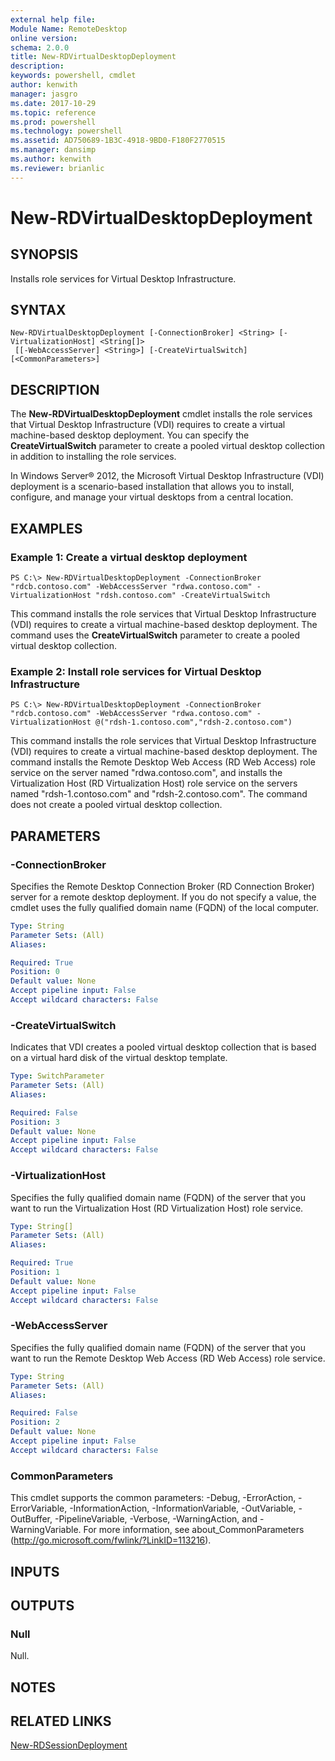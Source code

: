 ```yaml
---
external help file: 
Module Name: RemoteDesktop
online version: 
schema: 2.0.0
title: New-RDVirtualDesktopDeployment
description: 
keywords: powershell, cmdlet
author: kenwith
manager: jasgro
ms.date: 2017-10-29
ms.topic: reference
ms.prod: powershell
ms.technology: powershell
ms.assetid: AD750689-1B3C-4918-9BD0-F180F2770515
ms.manager: dansimp
ms.author: kenwith
ms.reviewer: brianlic
---
```


# New-RDVirtualDesktopDeployment

## SYNOPSIS
Installs role services for Virtual Desktop Infrastructure.

## SYNTAX

```
New-RDVirtualDesktopDeployment [-ConnectionBroker] <String> [-VirtualizationHost] <String[]>
 [[-WebAccessServer] <String>] [-CreateVirtualSwitch] [<CommonParameters>]
```

## DESCRIPTION
The **New-RDVirtualDesktopDeployment** cmdlet installs the role services that Virtual Desktop Infrastructure (VDI) requires to create a virtual machine-based desktop deployment.
You can specify the **CreateVirtualSwitch** parameter to create a pooled virtual desktop collection in addition to installing the role services.

In Windows Server® 2012, the Microsoft Virtual Desktop Infrastructure (VDI) deployment is a scenario-based installation that allows you to install, configure, and manage your virtual desktops from a central location.

## EXAMPLES

### Example 1: Create a virtual desktop deployment
```
PS C:\> New-RDVirtualDesktopDeployment -ConnectionBroker "rdcb.contoso.com" -WebAccessServer "rdwa.contoso.com" -VirtualizationHost "rdsh.contoso.com" -CreateVirtualSwitch
```

This command installs the role services that Virtual Desktop Infrastructure (VDI) requires to create a virtual machine-based desktop deployment.
The command uses the **CreateVirtualSwitch** parameter to create a pooled virtual desktop collection.

### Example 2: Install role services for Virtual Desktop Infrastructure
```
PS C:\> New-RDVirtualDesktopDeployment -ConnectionBroker "rdcb.contoso.com" -WebAccessServer "rdwa.contoso.com" -VirtualizationHost @("rdsh-1.contoso.com","rdsh-2.contoso.com")
```

This command installs the role services that Virtual Desktop Infrastructure (VDI) requires to create a virtual machine-based desktop deployment.
The command installs the Remote Desktop Web Access (RD Web Access) role service on the server named "rdwa.contoso.com", and installs the Virtualization Host (RD Virtualization Host) role service on the servers named "rdsh-1.contoso.com" and "rdsh-2.contoso.com".
The command does not create a pooled virtual desktop collection.

## PARAMETERS

### -ConnectionBroker
Specifies the Remote Desktop Connection Broker (RD Connection Broker) server for a remote desktop deployment.
If you do not specify a value, the cmdlet uses the fully qualified domain name (FQDN) of the local computer.

```yaml
Type: String
Parameter Sets: (All)
Aliases: 

Required: True
Position: 0
Default value: None
Accept pipeline input: False
Accept wildcard characters: False
```

### -CreateVirtualSwitch
Indicates that VDI creates a pooled virtual desktop collection that is based on a virtual hard disk of the virtual desktop template.

```yaml
Type: SwitchParameter
Parameter Sets: (All)
Aliases: 

Required: False
Position: 3
Default value: None
Accept pipeline input: False
Accept wildcard characters: False
```

### -VirtualizationHost
Specifies the fully qualified domain name (FQDN) of the server that you want to run the Virtualization Host (RD Virtualization Host) role service.

```yaml
Type: String[]
Parameter Sets: (All)
Aliases: 

Required: True
Position: 1
Default value: None
Accept pipeline input: False
Accept wildcard characters: False
```

### -WebAccessServer
Specifies the fully qualified domain name (FQDN) of the server that you want to run the Remote Desktop Web Access (RD Web Access) role service.

```yaml
Type: String
Parameter Sets: (All)
Aliases: 

Required: False
Position: 2
Default value: None
Accept pipeline input: False
Accept wildcard characters: False
```

### CommonParameters
This cmdlet supports the common parameters: -Debug, -ErrorAction, -ErrorVariable, -InformationAction, -InformationVariable, -OutVariable, -OutBuffer, -PipelineVariable, -Verbose, -WarningAction, and -WarningVariable. For more information, see about_CommonParameters (http://go.microsoft.com/fwlink/?LinkID=113216).

## INPUTS

## OUTPUTS

### Null
Null.

## NOTES

## RELATED LINKS

[New-RDSessionDeployment](./New-RDSessionDeployment.md)

